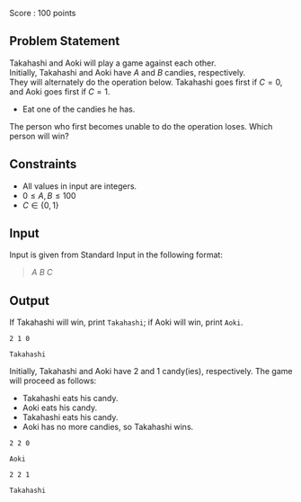 Score : $100$ points

## Problem Statement

Takahashi and Aoki will play a game against each other.<br>
Initially, Takahashi and Aoki have $A$ and $B$ candies, respectively.<br>
They will alternately do the operation below. Takahashi goes first if $C=0$, and Aoki goes first if $C=1$.

- Eat one of the candies he has.

The person who first becomes unable to do the operation loses. Which person will win?

## Constraints

- All values in input are integers.
- $0 \leq A, B \leq 100$
- $C \in \{0, 1\}$

## Input

Input is given from Standard Input in the following format:

> $A$ $B$ $C$

## Output

If Takahashi will win, print `Takahashi`; if Aoki will win, print `Aoki`.

```input1
2 1 0
```

```output1
Takahashi
```

Initially, Takahashi and Aoki have $2$ and $1$ candy(ies), respectively.
The game will proceed as follows:

- Takahashi eats his candy.
- Aoki eats his candy.
- Takahashi eats his candy.
- Aoki has no more candies, so Takahashi wins.

```input2
2 2 0
```

```output2
Aoki
```

```input3
2 2 1
```

```output3
Takahashi
```